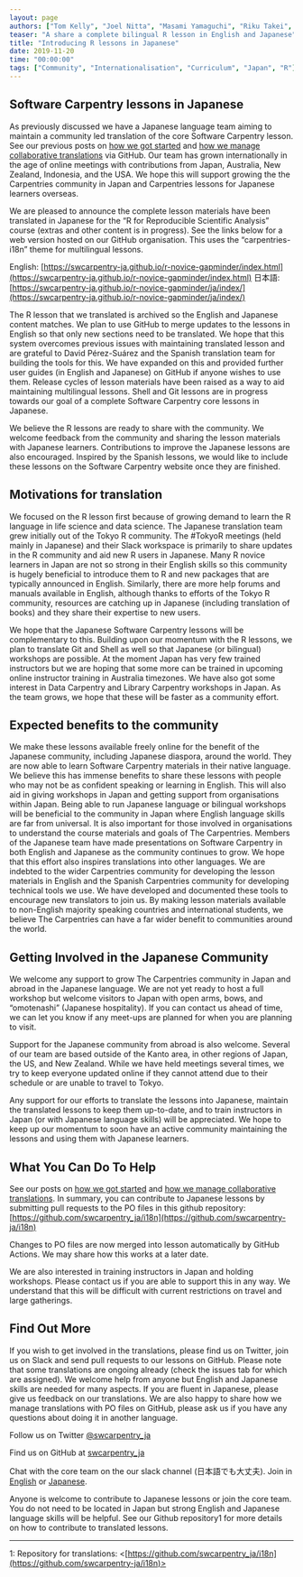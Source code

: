 ```yaml
---
layout: page
authors: ["Tom Kelly", "Joel Nitta", "Masami Yamaguchi", "Riku Takei", "Maki Arakaki", "Atsushi Yamamoto", "Dai Saito", "Satoshi Yokota", "Kozo Nishida", "Manabu Ishii"] 
teaser: "A share a complete bilingual R lesson in English and Japanese"
title: "Introducing R lessons in Japanese"
date: 2019-11-20 
time: "00:00:00" 
tags: ["Community", "Internationalisation", "Curriculum", "Japan", "R"]
---
```


## Software Carpentry lessons in Japanese

As previously discussed we have a Japanese language team aiming to maintain a community led translation of the core Software Carpentry lesson. See our previous posts on [how we got started](https://carpentries.org/blog/2019/11/local-team-japan/) and [how we manage collaborative translations](https://carpentries.org/blog/2019/11/translations-in-japanese/) via GitHub. Our team has grown internationally in the age of online meetings with contributions from Japan, Australia, New Zealand, Indonesia, and the USA. We hope this will support growing the the Carpentries community in Japan and Carpentries lessons for Japanese learners overseas.

We are pleased to announce the complete lesson materials have been translated in Japanese for the “R for Reproducible Scientific Analysis” course (extras and other content is in progress). See the links below for a web version hosted on our GitHub organisation. This uses the “carpentries-i18n” theme for multilingual lessons.

English:   [https://swcarpentry-ja.github.io/r-novice-gapminder/index.html](https://swcarpentry-ja.github.io/r-novice-gapminder/index.html)
日本語:    [https://swcarpentry-ja.github.io/r-novice-gapminder/ja/index/](https://swcarpentry-ja.github.io/r-novice-gapminder/ja/index/) 

The R lesson that we translated is archived so the English and Japanese content matches. We plan to use GitHub to merge updates to the lessons in English so that only new sections need to be translated. We hope that this system overcomes previous issues with maintaining translated lesson and are grateful to David Pérez-Suárez and the Spanish translation team for building the tools for this. We have expanded on this and provided further user guides (in English and Japanese) on GitHub if anyone wishes to use them. Release cycles of lesson materials have been raised as a way to aid maintaining multilingual lessons. Shell and Git lessons are in progress towards our goal of a complete Software Carpentry core lessons in Japanese.

We believe the R lessons are ready to share with the community. We welcome feedback from the community and sharing the lesson materials with Japanese learners. Contributions to improve the Japanese lessons are also encouraged. Inspired by the Spanish lessons, we would like to include these lessons on the Software Carpentry website once they are finished.

## Motivations for translation

We focused on the R lesson first because of growing demand to learn the R language in life science and data science. The Japanese translation team grew initially out of the Tokyo R community. The #TokyoR meetings (held mainly in Japanese) and their Slack workspace is primarily to share updates in the R community and aid new R users in Japanese. Many R novice learners in Japan are not so strong in their English skills so this community is hugely beneficial to introduce them to R and new packages that are typically announced in English. Similarly, there are more help forums and manuals available in English, although thanks to efforts of the Tokyo R community, resources are catching up in Japanese (including translation of books) and they share their expertise to new users.

We hope that the Japanese Software Carpentry lessons will be complementary to this. Building upon our momentum with the R lessons, we plan to translate Git and Shell as well so that Japanese (or bilingual) workshops are possible. At the moment Japan has very few trained instructors but we are hoping that some more can be trained in upcoming online instructor training in Australia timezones. We have also got some interest in Data Carpentry and Library Carpentry workshops in Japan. As the team grows, we hope that these will be faster as a community effort.

##  Expected benefits to the community

We make these lessons available freely online for the benefit of the Japanese community, including Japanese diaspora, around the world. They are now able to learn Software Carpentry materials in their native language. We believe this has immense benefits to share these lessons with people who may not be as confident speaking or learning in English.
This will also aid in giving workshops in Japan and getting support from organisations within Japan. Being able to run Japanese language or bilingual workshops will be beneficial to the community in Japan where English language skills are far from universal. It is also important for those involved in organisations to understand the course materials and goals of The Carpentries. Members of the Japanese team have made presentations on Software Carpentry in both English and Japanese as the community continues to grow.
We hope that this effort also inspires translations into other languages. We are indebted to the wider Carpentries community for developing the lesson materials in English and the Spanish Carpentries community for developing technical tools we use. We have developed and documented these tools to encourage new translators to join us. By making lesson materials available to non-English majority speaking countries and international students, we believe The Carpentries can have a far wider benefit to communities around the world.


## Getting Involved in the Japanese Community

We welcome any support to grow The Carpentries community in Japan and abroad in the Japanese language. We are not yet ready to 
host a full workshop but welcome visitors to Japan with open arms, bows, and “omotenashi” (Japanese hospitality). If you can 
contact us ahead of time, we can let you know if any meet-ups are planned for when you are planning to visit.

Support for the Japanese community from abroad is also welcome. Several of our team are based outside of the Kanto area, in 
other regions of Japan, the US, and New Zealand. While we have held meetings several times, we try to keep everyone updated 
online if they cannot attend due to their schedule or are unable to travel to Tokyo.

Any support for our efforts to translate the lessons into Japanese, maintain the translated lessons to keep them up-to-date, 
and to train instructors in Japan (or with Japanese language skills) will be appreciated. We hope to keep up our momentum to 
soon have an active community maintaining the lessons and using them with Japanese learners.

## What You Can Do To Help

See our posts on [how we got started](https://carpentries.org/blog/2019/11/local-team-japan/)
and [how we manage collaborative translations](https://carpentries.org/blog/2019/11/translations-in-japanese/).
In summary, you can contribute to Japanese lessons by submitting pull requests to
the PO files in this github repository: [https://github.com/swcarpentry_ja/i18n](https://github.com/swcarpentry-ja/i18n)

Changes to PO files are now merged into lesson automatically by GitHub Actions. We may share how
this works at a later date.

We are also interested in training instructors in Japan and holding workshops.
Please contact us if you are able to support this in any way.
We understand that this will be difficult with current restrictions
on travel and large gatherings.

## Find Out More

If you wish to get involved in the translations, please find us on Twitter, join us on Slack and send pull requests to our 
lessons on GitHub. Please note that some translations are ongoing already (check the issues tab for which are assigned).
We welcome help from anyone but English and Japanese skills are needed for many aspects. If you are fluent in Japanese,
please give us feedback on our translations. We are also happy to share how we manage translations with PO files on GitHub, 
please ask us if you have any questions about doing it in another language.

Follow us on Twitter [@swcarpentry_ja](twitter.com/swcarpentry_ja)<br>

Find us on GitHub at [swcarpentry_ja](https://github.com/swcarpentry-ja)<br>

Chat with the core team on the our slack channel (日本語でも大丈夫).
Join in [English](https://carpentries-jp-en.herokuapp.com/) or [Japanese](https://carpentries-ja.herokuapp.com/).

Anyone is welcome to contribute to Japanese lessons or join the core team. You do not need to be located in Japan but strong English and Japanese language skills will be helpful. See our Github repository1 for more details on how to contribute to translated lessons.

---
<a name="i18n">1</a>: Repository for translations: <[https://github.com/swcarpentry_ja/i18n](https://github.com/swcarpentry-ja/i18n)><br>




